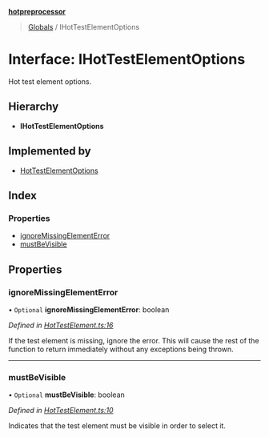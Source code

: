 **[hotpreprocessor](../README.md)**

> [Globals](../globals.md) / IHotTestElementOptions

# Interface: IHotTestElementOptions

Hot test element options.

## Hierarchy

* **IHotTestElementOptions**

## Implemented by

* [HotTestElementOptions](../classes/hottestelementoptions.md)

## Index

### Properties

* [ignoreMissingElementError](ihottestelementoptions.md#ignoremissingelementerror)
* [mustBeVisible](ihottestelementoptions.md#mustbevisible)

## Properties

### ignoreMissingElementError

• `Optional` **ignoreMissingElementError**: boolean

*Defined in [HotTestElement.ts:16](https://github.com/OurFreeLight/HotPreprocessor/blob/f104630/src/HotTestElement.ts#L16)*

If the test element is missing, ignore the error. This
will cause the rest of the function to return immediately
without any exceptions being thrown.

___

### mustBeVisible

• `Optional` **mustBeVisible**: boolean

*Defined in [HotTestElement.ts:10](https://github.com/OurFreeLight/HotPreprocessor/blob/f104630/src/HotTestElement.ts#L10)*

Indicates that the test element must be visible in
order to select it.
